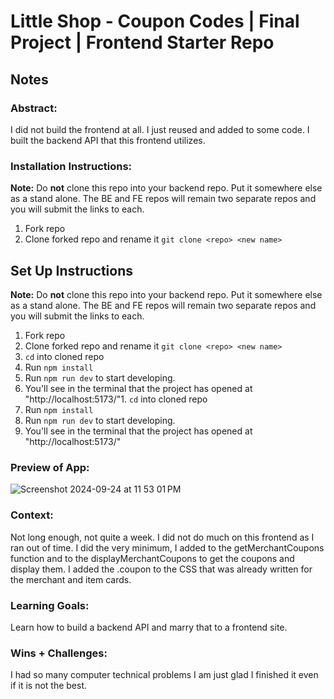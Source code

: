 # Little Shop - Coupon Codes | Final Project | Frontend Starter Repo

## Notes

### Abstract:
I did not build the frontend at all. I just reused and added to some code. I built the backend API that this frontend utilizes.

### Installation Instructions:

**Note:** Do **not** clone this repo into your backend repo. Put it somewhere else as a stand alone. The BE and FE repos will remain two separate repos and you will submit the links to each.  

1. Fork repo
1. Clone forked repo and rename it `git clone <repo> <new name>`
## Set Up Instructions

**Note:** Do **not** clone this repo into your backend repo. Put it somewhere else as a stand alone. The BE and FE repos will remain two separate repos and you will submit the links to each.  

1. Fork repo
1. Clone forked repo and rename it `git clone <repo> <new name>`
1. `cd` into cloned repo
1. Run `npm install`
1. Run `npm run dev` to start developing.
  1. You'll see in the terminal that the project has opened at "http://localhost:5173/"1. `cd` into cloned repo
1. Run `npm install`
1. Run `npm run dev` to start developing.
  1. You'll see in the terminal that the project has opened at "http://localhost:5173/"

### Preview of App:
![Screenshot 2024-09-24 at 11 53 01 PM](https://github.com/user-attachments/assets/00b1fa6f-c704-48d4-96c8-a30f82d20401)


### Context:
Not long enough, not quite a week. I did not do much on this frontend as I ran out of time. I did the very minimum, I added to the getMerchantCoupons function and to the displayMerchantCoupons to get the coupons and display them. I added the .coupon to the CSS that was already written for the merchant and item cards.

### Learning Goals:
Learn how to build a backend API and marry that to a frontend site.

### Wins + Challenges:
I had so many computer technical problems I am just glad I finished it even if it is not the best.
